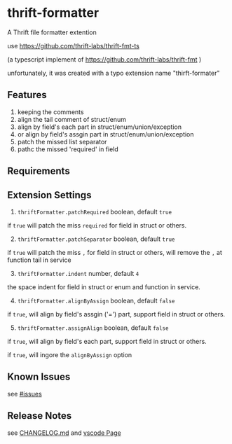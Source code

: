 # thrift-formatter

A Thrift file formatter extention

use https://github.com/thrift-labs/thrift-fmt-ts

(a typescript implement of https://github.com/thrift-labs/thrift-fmt )

unfortunately, it was created with a typo extension name "thirft-formater"

## Features

1. keeping the comments
2. align the tail comment of struct/enum
3. align by field's each part in struct/enum/union/exception
4. or align by field's assgin part in struct/enum/union/exception
5. patch the missed list separator
6. pathc the missed 'required' in field

## Requirements

## Extension Settings

1. `thriftFormatter.patchRequired` boolean, default `true`

if `true` will patch the miss `required` for field in struct or others.

2. `thriftFormatter.patchSeparator` boolean, default `true`

if `true` will patch the miss `,` for field in struct or others, will remove the `,` at function tail in service

3. `thriftFormatter.indent` number, default `4`

the space indent for field in struct or enum and function in service.

4. `thriftFormatter.alignByAssign` boolean, default `false`

if `true`, will align by field's assgin ('=') part, support field in struct or others.

5. `thriftFormatter.assignAlign` boolean, default `false`

if `true`, will align by field's each part, support field in struct or others.

if `true`, will ingore the `alignByAssign` option

## Known Issues

see [#issues](https://github.com/thrift-labs/thrift-fmt-vscode/issues)

## Release Notes

see [CHANGELOG.md](https://github.com/thrift-labs/thrift-fmt-vscode/blob/main/CHANGELOG.md) and [vscode Page](https://marketplace.visualstudio.com/items?itemName=alingse.thirft-formatter)
